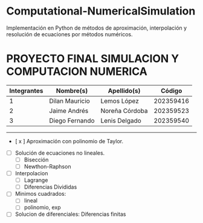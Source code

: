 # Computational-NumericalSimulation
Implementación en Python de métodos de aproximación, interpolación y resolución de ecuaciones por métodos numéricos.


# PROYECTO FINAL SIMULACION Y COMPUTACION NUMERICA

| Integrantes | Nombre(s)      | Apellido(s)    | Código    |
| ----------- | -------------- | -------------- | --------- |
| 1           | Dilan Mauricio | Lemos López    | 202359416 |
| 2           | Jaime Andrés   | Noreña Córdoba | 202359523 |
| 3           | Diego Fernando | Lenis Delgado  | 202359540 |

---

- [ x ] Aproximación con polinomio de Taylor.
- [ ] Solución de ecuaciones no lineales.
    - [ ] Bisección
    - [ ] Newthon-Raphson
- [ ] Interpolacion
    - [ ] Lagrange
    - [ ] Diferencias Divididas
- [ ] Minimos cuadrados:
    - [ ] lineal
    - [ ] polinomio, exp
- [ ] Solucion de diferenciales: Diferencias finitas
